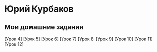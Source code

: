 # Юрий Курбаков
## Мои домашние задания

[Урок 4]
[Урок 5]
[Урок 6]
[Урок 7]
[Урок 8]
[Урок 9]
[Урок 10]
[Урок 11]
[Урок 12]
